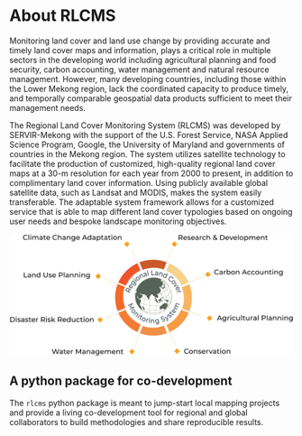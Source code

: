 # About RLCMS

Monitoring land cover and land use change by providing accurate and timely land cover maps and information, plays a critical role in multiple sectors in the developing world including agricultural planning and food security, carbon accounting, water management and natural resource management. However, many developing countries, including those within the Lower Mekong region, lack the coordinated capacity to produce timely, and temporally comparable geospatial data products sufficient to meet their management needs.

The Regional Land Cover Monitoring System (RLCMS) was developed by SERVIR-Mekong with the support of the U.S. Forest Service, NASA Applied Science Program, Google, the University of Maryland and governments of countries in the Mekong region. The system utilizes satellite technology to facilitate the production of customized, high-quality regional land cover maps at a 30-m resolution for each year from 2000 to present, in addition to complimentary land cover information. Using publicly available global satellite data, such as Landsat and MODIS, makes the system easily transferable. The adaptable system framework allows for a customized service that is able to map different land cover typologies based on ongoing user needs and bespoke landscape monitoring objectives.

![Diagram](img/RLCMS_Diagram_cycle.png)

## A python package for co-development

The `rlcms` python package is meant to jump-start local mapping projects and provide a living co-development tool for regional and global collaborators to build methodologies and share reproducible results. 
